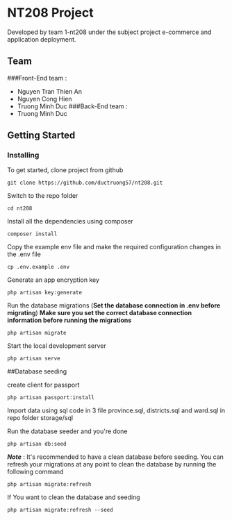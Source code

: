 # NT208 Project

Developed by team 1-nt208 under the subject project e-commerce and application deployment.
## Team
###Front-End team :
+ Nguyen Tran Thien An
+ Nguyen Cong Hien
+ Truong Minh Duc
###Back-End team :
+ Truong Minh Duc


## Getting Started
### Installing

To get started, clone project from github

```
git clone https://github.com/ductruong57/nt208.git
```

Switch to the repo folder

```
cd nt208
```

Install all the dependencies using composer

```
composer install
```

Copy the example env file and make the required configuration changes in the .env file

```
cp .env.example .env
```

Generate an app encryption key
```
php artisan key:generate
```
Run the database migrations (**Set the database connection in .env before migrating**)
**Make sure you set the correct database connection information before running the migrations**
 ```
 php artisan migrate
 ```   

Start the local development server
```
php artisan serve
```
##Database seeding

create client for passport
```
php artisan passport:install
``` 
Import data using sql code in 3 file province.sql, districts.sql and ward.sql in repo folder storage/sql

Run the database seeder and you're done
```
php artisan db:seed
``` 

***Note*** : It's recommended to have a clean database before seeding. You can refresh your migrations at any point to clean the database by running the following command
```
php artisan migrate:refresh
```

If You want to clean the database and seeding
```
php artisan migrate:refresh --seed
```


